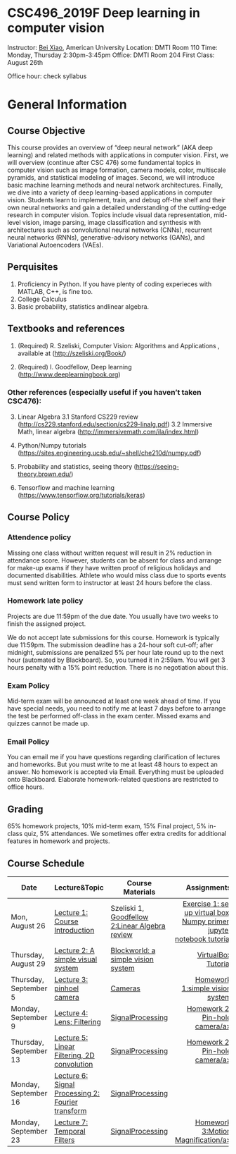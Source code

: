 # CSC496_2019F Deep learning in computer vision

Instructor: <a href="https://sites.google.com/site/beixiao/">Bei Xiao</a>, American University
Location: DMTI Room 110
Time: Monday, Thursday 2:30pm-3:45pm
Office: DMTI Room 204
First Class: August 26th

Office hour: check syllabus 

# General Information

## Course Objective

This course provides an overview of “deep neural network” (AKA deep learning) and related methods with applications in computer vision. First, we will overview (continue after CSC 476) some fundamental topics in computer vision such as image formation, camera models, color, multiscale pyramids, and statistical modeling of images. Second, we will introduce basic machine learning methods and neural network architectures. Finally, we dive into a variety of deep learning-based applications in computer vision.  Students learn to implement, train, and debug off-the shelf and their own neural networks and gain a detailed understanding of the cutting-edge research in computer vision. Topics include visual data representation, mid-level vision, image parsing, image classification and synthesis with architectures such as convolutional neural networks (CNNs), recurrent neural networks (RNNs), generative-advisory networks (GANs), and Variational Autoencoders (VAEs).  


## Perquisites

1. Proficiency in Python. If you have plenty of coding experieces with MATLAB, C++, is fine too. 
2. College Calculus
3. Basic probability, statistics andlinear algebra. 


## Textbooks and references

1.	(Required) R. Szeliski, Computer Vision: Algorithms and Applications , available at 
(http://szeliski.org/Book/)

2.   (Required) I. Goodfellow, Deep learning (http://www.deeplearningbook.org)


### Other references (especially useful if you haven’t taken CSC476):

3.	Linear Algebra
    3.1 Stanford CS229 review (http://cs229.stanford.edu/section/cs229-linalg.pdf)
    3.2 Immersive Math, linear algebra (http://immersivemath.com/ila/index.html) 

4.  Python/Numpy tutorials (https://sites.engineering.ucsb.edu/~shell/che210d/numpy.pdf)

5.  Probability and statistics, seeing theory (https://seeing-theory.brown.edu/)
6.  Tensorflow and machine learning (https://www.tensorflow.org/tutorials/keras)

## Course Policy
### Attendence policy

Missing one class without written request will result in 2% reduction in attendance score.   However, students can be absent for class and arrange for make-up exams if they have written proof of religious holidays and documented disabilities. Athlete who would miss class due to sports events must send written form to instructor at least 24 hours before the class. 

### Homework late policy
Projects are due 11:59pm of the due date. You usually have two weeks to finish the assigned project.  

We do not accept late submissions for this course. Homework is typically due 11:59pm.  The submission deadline has a 24-hour soft cut-off; after midnight, submissions are penalized 5% per hour late round up to the next hour (automated by Blackboard).  So, you turned it in 2:59am. You will get 3 hours penalty with a 15% point reduction. There is no negotiation about this.  

### Exam Policy
Mid-term exam will be announced at least one week ahead of time. If you have special needs, you need to notify me at least 7 days before to arrange the test be performed off-class in the exam center. Missed exams and quizzes cannot be made up. 

### Email Policy
You can email me if you have questions regarding clarification of lectures and homeworks. But you must write to me at least 48 hours to expect an answer. No homework is accepted via Email. Everything must be uploaded onto Blackboard. Elaborate homework-related questions are restricted to office hours. 

## Grading 
65% homework projects, 10% mid-term exam, 15% Final project, 5% in-class quiz, 5% attendances.  We sometimes offer extra credits for additional features in homework and projects. 

## Course Schedule



Date | Lecture&Topic | Course Materials   | Assignments
------- | ---------------- | ---------- | ---------:
|Mon, August 26 | <a href="https://github.com/fruittree/CSC496_2019F/tree/master/Lectures/Lecture1">Lecture 1: Course Introduction </a> | Szeliski 1, <a href="https://www.deeplearningbook.org/contents/part_basics.html">Goodfellow 2:Linear Algebra review| <a href="">Exercise 1: set up virtual box, Numpy primer</a>, <a href="https://realpython.com/jupyter-notebook-introduction/">jupyter notebook tutorial</a>|
|Thursday, August 29 | <a href="https://github.com/fruittree/CSC496_2019F/tree/master/Lectures/Lecture2">Lecture 2: A simple visual system </a> | <a href="http://6.869.csail.mit.edu/fa13/lectures/chapter_01_simplesystem.pdf">Blockworld: a simple vision system</a>|<a href="https://github.com/fruittree/CSC496_2019F/blob/master/Tutorials/VirtualMachinesviaVagrantandVirtualBox_2019_CV.pdf">VirtualBox Tutorial</a>|
|Thursday, September 5 | <a href="https://github.com/fruittree/CSC496_2019F/tree/master/Lectures/Lecture3">Lecture 3: pinhoel camera</a> | <a href="http://6.869.csail.mit.edu/fa13/Lectures/Lecture3/Lecture3cameras.pdf">Cameras</a>|<a href="https://github.com/fruittree/CSC496_2019F/blob/master/Homeworks/Homework1/CSC_496_Homework1.pdf">Homework 1:simple vision system</a>|
|Monday, September 9 | <a href="https://github.com/fruittree/CSC496_2019F/tree/master/Lectures/Lecture4">Lecture 4: Lens; Filtering</a> | <a href="https://github.com/fruittree/CSC496_2019F/tree/master/Lectures/Lecture5/SignalProcessing.pdf">SignalProcessing</a>|<a href="https://github.com/fruittree/CSC496_2019F/blob/master/Homeworks/Homework1/CSC_496_Homework1.pdf">Homework 2: Pin-hole camera/a>|
|Thursday, September 13 | <a href="https://github.com/fruittree/CSC496_2019F/tree/master/Lectures/Lecture5">Lecture 5: Linear Filtering, 2D convolution</a> | <a href="https://github.com/fruittree/CSC496_2019F/blob/master/Lectures/Lecture5/SignalProcessing.pdf">SignalProcessing</a>|<a href="https://github.com/fruittree/CSC496_2019F/blob/master/Homeworks/Homework1/CSC_496_Homework2.pdf">Homework 2: Pin-hole camera/a>|
|Monday, September 16 | <a href="https://github.com/fruittree/CSC496_2019F/tree/master/Lectures/Lecture6">Lecture 6: Signal Processing 2: Fourier transform</a> | <a href="https://github.com/fruittree/CSC496_2019F/blob/master/Lectures/Lecture5/SignalProcessing.pdf">SignalProcessing</a>||
|Monday, September 23 | <a href="https://github.com/fruittree/CSC496_2019F/tree/master/Lectures/Lecture7">Lecture 7: Temporal Filters</a> | <a href="https://github.com/fruittree/CSC496_2019F/blob/master/Lectures/Lecture5/SignalProcessing.pdf">SignalProcessing</a>|<a href="https://github.com/fruittree/CSC496_2019F/blob/master/Homeworks/Homework1/CSC_496_Homework2.pdf">Homework 3:Motion Magnification/a>|

